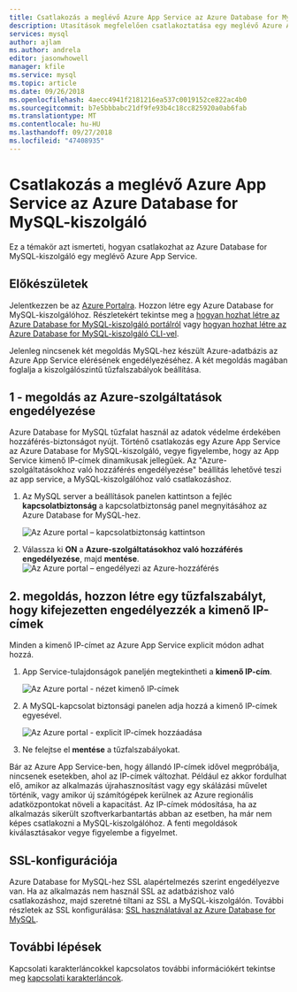 ```yaml
---
title: Csatlakozás a meglévő Azure App Service az Azure Database for MySQL-hez
description: Utasítások megfelelően csatlakoztatása egy meglévő Azure App Service az Azure Database for MySQL
services: mysql
author: ajlam
ms.author: andrela
editor: jasonwhowell
manager: kfile
ms.service: mysql
ms.topic: article
ms.date: 09/26/2018
ms.openlocfilehash: 4aecc4941f2181216ea537c0019152ce822ac4b0
ms.sourcegitcommit: b7e5bbbabc21df9fe93b4c18cc825920a0ab6fab
ms.translationtype: MT
ms.contentlocale: hu-HU
ms.lasthandoff: 09/27/2018
ms.locfileid: "47408935"
---
```

# <a name="connect-an-existing-azure-app-service-to-azure-database-for-mysql-server"></a>Csatlakozás a meglévő Azure App Service az Azure Database for MySQL-kiszolgáló
Ez a témakör azt ismerteti, hogyan csatlakozhat az Azure Database for MySQL-kiszolgáló egy meglévő Azure App Service.

## <a name="before-you-begin"></a>Előkészületek
Jelentkezzen be az [Azure Portalra](https://portal.azure.com). Hozzon létre egy Azure Database for MySQL-kiszolgálóhoz. Részletekért tekintse meg a [hogyan hozhat létre az Azure Database for MySQL-kiszolgáló portálról](quickstart-create-mysql-server-database-using-azure-portal.md) vagy [hogyan hozhat létre az Azure Database for MySQL-kiszolgáló CLI-vel](quickstart-create-mysql-server-database-using-azure-cli.md).

Jelenleg nincsenek két megoldás MySQL-hez készült Azure-adatbázis az Azure App Service elérésének engedélyezéséhez. A két megoldás magában foglalja a kiszolgálószintű tűzfalszabályok beállítása.

## <a name="solution-1---allow-azure-services"></a>1 - megoldás az Azure-szolgáltatások engedélyezése
Azure Database for MySQL tűzfalat használ az adatok védelme érdekében hozzáférés-biztonságot nyújt. Történő csatlakozás egy Azure App Service az Azure Database for MySQL-kiszolgáló, vegye figyelembe, hogy az App Service kimenő IP-címek dinamikusak jellegűek. Az "Azure-szolgáltatásokhoz való hozzáférés engedélyezése" beállítás lehetővé teszi az app service, a MySQL-kiszolgálóhoz való csatlakozáshoz.

1. Az MySQL server a beállítások panelen kattintson a fejléc **kapcsolatbiztonság** a kapcsolatbiztonság panel megnyitásához az Azure Database for MySQL-hez.

   ![Az Azure portal – kapcsolatbiztonság kattintson](./media/howto-connect-webapp/1-connection-security.png)

2. Válassza ki **ON** a **Azure-szolgáltatásokhoz való hozzáférés engedélyezése**, majd **mentése**.
   ![Az Azure portal – engedélyezi az Azure-hozzáférés](./media/howto-connect-webapp/allow-azure.png)

## <a name="solution-2---create-a-firewall-rule-to-explicitly-allow-outbound-ips"></a>2. megoldás, hozzon létre egy tűzfalszabályt, hogy kifejezetten engedélyezzék a kimenő IP-címek
Minden a kimenő IP-címet az Azure App Service explicit módon adhat hozzá.

1. App Service-tulajdonságok paneljén megtekintheti a **kimenő IP-cím**.

   ![Az Azure portal - nézet kimenő IP-címek](./media/howto-connect-webapp/2_1-outbound-ip-address.png)

2. A MySQL-kapcsolat biztonsági panelen adja hozzá a kimenő IP-címek egyesével.

   ![Az Azure portal - explicit IP-címek hozzáadása](./media/howto-connect-webapp/2_2-add-explicit-ips.png)

3. Ne felejtse el **mentése** a tűzfalszabályokat.

Bár az Azure App Service-ben, hogy állandó IP-címek idővel megpróbálja, nincsenek esetekben, ahol az IP-címek változhat. Például ez akkor fordulhat elő, amikor az alkalmazás újrahasznosítást vagy egy skálázási művelet történik, vagy amikor új számítógépek kerülnek az Azure regionális adatközpontokat növeli a kapacitást. Az IP-címek módosítása, ha az alkalmazás sikerült szoftverkarbantartás abban az esetben, ha már nem képes csatlakozni a MySQL-kiszolgálóhoz. A fenti megoldások kiválasztásakor vegye figyelembe a figyelmet.

## <a name="ssl-configuration"></a>SSL-konfigurációja
Azure Database for MySQL-hez SSL alapértelmezés szerint engedélyezve van. Ha az alkalmazás nem használ SSL az adatbázishoz való csatlakozáshoz, majd szeretné tiltani az SSL a MySQL-kiszolgálón. További részletek az SSL konfigurálása: [SSL használatával az Azure Database for MySQL](howto-configure-ssl.md).

## <a name="next-steps"></a>További lépések
Kapcsolati karakterláncokkel kapcsolatos további információkért tekintse meg [kapcsolati karakterláncok](howto-connection-string.md).

